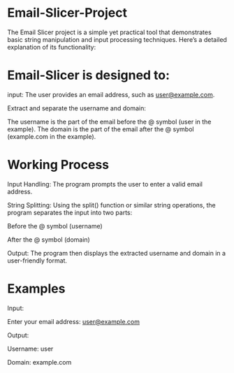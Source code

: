 # Email-Slicer-Project

The Email Slicer project is a simple yet practical tool that demonstrates basic string manipulation and input processing techniques. Here’s a detailed explanation of its functionality:

# Email-Slicer is designed to:
input: The user provides an email address, such as user@example.com.

Extract and separate the username and domain:

The username is the part of the email before the @ symbol (user in the example).
The domain is the part of the email after the @ symbol (example.com in the example).

# Working Process
Input Handling: The program prompts the user to enter a valid email address.

String Splitting: Using the split() function or similar string operations, the program separates the input into two parts:

Before the @ symbol (username)

After the @ symbol (domain)

Output: The program then displays the extracted username and domain in a user-friendly format.

# Examples
Input:

Enter your email address: user@example.com

Output:

Username: user

Domain: example.com
